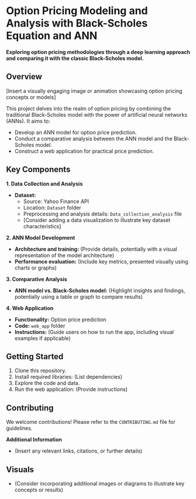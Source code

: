 # Option Pricing Modeling and Analysis with Black-Scholes Equation and ANN 

**Exploring option pricing methodologies through a deep learning approach and comparing it with the classic Black-Scholes model.**

## Overview

[Insert a visually engaging image or animation showcasing option pricing concepts or models]

This project delves into the realm of option pricing by combining the traditional Black-Scholes model with the power of artificial neural networks (ANNs). It aims to:

* Develop an ANN model for option price prediction.
* Conduct a comparative analysis between the ANN model and the Black-Scholes model.
* Construct a web application for practical price prediction.

## Key Components

**1. Data Collection and Analysis**

* **Dataset:**
    * Source: Yahoo Finance API
    * Location: `Dataset` folder
    * Preprocessing and analysis details: `Data_collection_analysis` file
    * [Consider adding a data visualization to illustrate key dataset characteristics]

**2. ANN Model Development**

* **Architecture and training:** (Provide details, potentially with a visual representation of the model architecture)
* **Performance evaluation:** (Include key metrics, presented visually using charts or graphs)

**3. Comparative Analysis**

* **ANN model vs. Black-Scholes model:** (Highlight insights and findings, potentially using a table or graph to compare results)

**4. Web Application**

* **Functionality:** Option price prediction
* **Code:** `web_app` folder
* **Instructions:** (Guide users on how to run the app, including visual examples if applicable)

## Getting Started

1. Clone this repository.
2. Install required libraries: (List dependencies)
3. Explore the code and data.
4. Run the web application: (Provide instructions)

## Contributing

We welcome contributions! Please refer to the `CONTRIBUTING.md` file for guidelines.

**Additional Information**

* (Insert any relevant links, citations, or further details)

## Visuals

* (Consider incorporating additional images or diagrams to illustrate key concepts or results)
